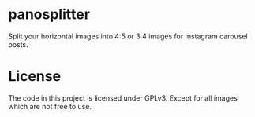 # panosplitter

Split your horizontal images into 4:5 or 3:4 images for Instagram carousel posts.

# License
The code in this project is licensed under GPLv3. Except for all images which are not free to use.
